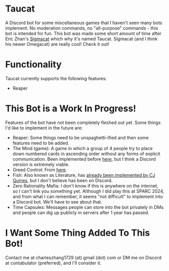 # Taucat
A Discord bot for some miscellaneous games that I haven't seen many bots implement.  No moderation commands, no "all-purpose" commands - this bot is intended for fun.  This bot was made some short amount of time after Eric Zhan's [Sigmacat](https://github.com/ricE06/sigmacat/tree/main) which why it's named Taucat.  Sigmacat (and I think his newer Omegacat) are really cool!  Check it out!

# Functionality
Taucat currently supports the following features:
- Reaper

# This Bot is a Work In Progress!
Features of the bot have not been completely fleshed out yet.  Some things I'd like to implement in the future are:
- Reaper: Some things need to be unspaghetti-ified and then some features need to be added.
- The Mind (game): A game in which a group of 4 people try to place down numbered cards in ascending order without any forms of explicit communication.  Been implemented before [here](https://themind.tetsis.com/), but I think a Discord version is extremely viable.
- Greed Control: From [here](https://artofproblemsolving.com/greedcontrol).
- Fish: Also known as Literature, has [already been implemented by CJ Quines](https://cfish.herokuapp.com/), but I don't believe has been on Discord.
- Zero Rationality Mafia: I don't know if this is anywhere on the internet, so I can't link you something yet.  Although I did play this at SPARC 2024, and from what I can remember, it seems "not difficult" to implement into a Discord bot.  We'll have to see about that.
- Time Capsules: Messages people can store into the bot privately in DMs and people can dig up publicly in servers after 1 year has passed.

# I Want Some Thing Added To This Bot!
Contact me at charleszhang1729 (at) gmail (dot) com or DM me on Discord at contabulator (preferred), and I'll consider it.
